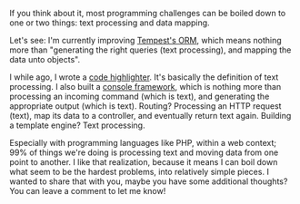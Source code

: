 If you think about it, most programming challenges can be boiled down to one or two things: text processing and data mapping.

Let's see: I'm currently improving [Tempest's ORM](https://github.com/tempestphp/tempest-framework/), which means nothing more than "generating the right queries (text processing), and mapping the data unto objects". 

I while ago, I wrote a [code highlighter](https://github.com/tempestphp/highlight). It's basically the definition of text processing. I also built a [console framework](https://tempest.stitcher.io/console/01-getting-started), which is nothing more than processing an incoming command (which is text), and generating the appropriate output (which is text). Routing? Processing an HTTP request (text), map its data to a controller, and eventually return text again. Building a template engine? Text processing.

Especially with programming languages like PHP, within a web context; 99% of things we're doing is processing text and moving data from one point to another. I like that realization, because it means I can boil down what seem to be the hardest problems, into relatively simple pieces. I wanted to share that with you, maybe you have some additional thoughts? You can leave a comment to let me know!